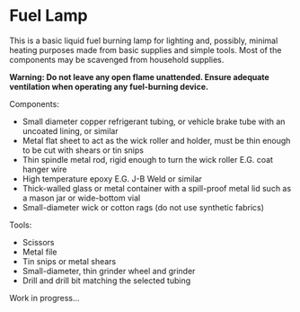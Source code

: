 # Fuel Lamp
This is a basic liquid fuel burning lamp for lighting and, possibly, minimal heating purposes made from basic supplies and simple tools. Most of the components may be scavenged from household supplies.

**Warning: Do not leave any open flame unattended. Ensure adequate ventilation when operating any fuel-burning device.**

Components:
* Small diameter copper refrigerant tubing, or vehicle brake tube with an uncoated lining, or similar
* Metal flat sheet to act as the wick roller and holder, must be thin enough to be cut with shears or tin snips
* Thin spindle metal rod, rigid enough to turn the wick roller E.G. coat hanger wire
* High temperature epoxy E.G. J-B Weld or similar
* Thick-walled glass or metal container with a spill-proof metal lid such as a mason jar or wide-bottom vial
* Small-diameter wick or cotton rags (do not use synthetic fabrics)

Tools:
* Scissors
* Metal file
* Tin snips or metal shears
* Small-diameter, thin grinder wheel and grinder
* Drill and drill bit matching the selected tubing

Work in progress...

